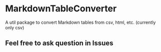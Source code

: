 # MarkdownTableConverter
A util package to convert Markdown tables from csv, html, etc. (currently only csv)

## Feel free to ask question in Issues
